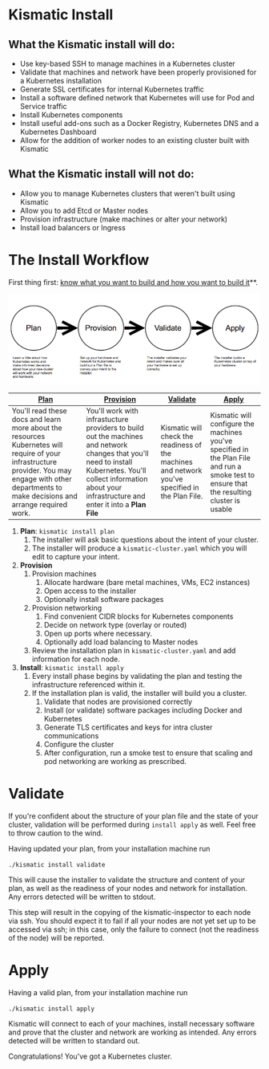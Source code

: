 # Kismatic Install

## What the Kismatic install will do:

* Use key-based SSH to manage machines in a Kubernetes cluster
* Validate that machines and network have been properly provisioned for a Kubernetes installation
* Generate SSL certificates for internal Kubernetes traffic
* Install a software defined network that Kubernetes will use for Pod and Service traffic
* Install Kubernetes components
* Install useful add-ons such as a Docker Registry, Kubernetes DNS and a Kubernetes Dashboard
* Allow for the addition of worker nodes to an existing cluster built with Kismatic

## What the Kismatic install will **not** do:

* Allow you to manage Kubernetes clusters that weren't built using Kismatic
* Allow you to add Etcd or Master nodes
* Provision infrastructure (make machines or alter your network)
* Install load balancers or Ingress 

# The Install Workflow

First thing first: [know what you want to build and how you want to build it](INTENT.md)**.

![High-level workflow](installer-workflow.png)

| [Plan](PLAN.md) | [Provision](PROVISION.md) | [Validate](#validate) | [Apply](#apply) |
| --- | --- | --- | --- |
| You'll read these docs and learn more about the resources Kubernetes will require of your infrastructure provider. You may engage with other departments to make decisions and arrange required work. | You'll work with infrastucture providers to build out the machines and network changes that you'll need to install Kubernetes. You'll collect information about your infrastructure and enter it into a **Plan File** | Kismatic will check the readiness of the machines and network you've specified in the Plan File. | Kismatic will configure the machines you've specified in the Plan File and run a smoke test to ensure that the resulting cluster is usable |

1. **Plan**: `kismatic install plan` 
   1. The installer will ask basic questions about the intent of your cluster.
   2. The installer will produce a `kismatic-cluster.yaml` which you will edit to capture your intent.
2. **Provision** 
   1. Provision machines
      1. Allocate hardware (bare metal machines, VMs, EC2 instances)
      2. Open access to the installer
      3. Optionally install software packages
   2. Provision networking
      1. Find convenient CIDR blocks for Kubernetes components
      2. Decide on network type (overlay or routed)
      3. Open up ports where necessary.
      4. Optionally add load balancing to Master nodes
   3. Review the installation plan in `kismatic-cluster.yaml` and add information for each node.
3. **Install**: `kismatic install apply` 
   1. Every install phase begins by validating the plan and testing the infrastructure referenced within it.
   2. If the installation plan is valid, the installer will build you a cluster.
      1. Validate that nodes are provisioned correctly
      2. Install (or validate) software packages including Docker and Kubernetes
      3. Generate TLS certificates and keys for intra cluster communications
      4. Configure the cluster 
      5. After configuration, run a smoke test to ensure that scaling and pod networking are working as prescribed.

# <a name="validate"></a>Validate

If you're confident about the structure of your plan file and the state of your cluster, validation will be performed during `install apply` as well. Feel free to throw caution to the wind.

Having updated your plan, from your installation machine run

`./kismatic install validate`

This will cause the installer to validate the structure and content of your plan, as well as the readiness of your nodes and network for installation.  Any errors detected will be written to stdout.

This step will result in the copying of the kismatic-inspector to each node via ssh. You should expect it to fail if all your nodes are not yet set up to be accessed via ssh; in this case, only the failure to connect (not the readiness of the node) will be reported.


# <a name="apply"></a>Apply

Having a valid plan, from your installation machine run

`./kismatic install apply`

Kismatic will connect to each of your machines, install necessary software and prove that the cluster and network are working as intended. Any errors detected will be written to standard out.

Congratulations! You've got a Kubernetes cluster.
